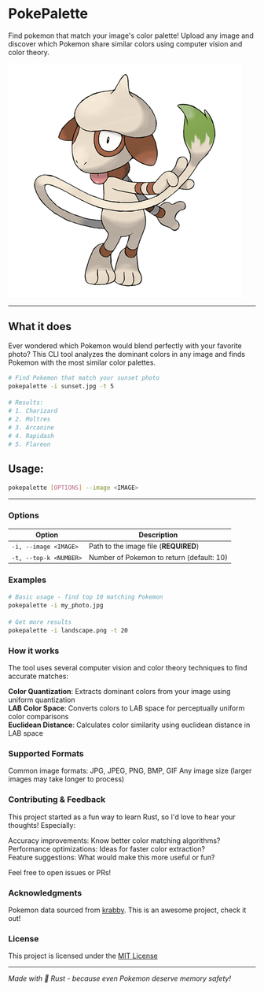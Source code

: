 # PokePalette

Find pokemon that match your image's color palette! Upload any image and discover which Pokemon share similar colors using computer vision and color theory.

![Smeargle](smeargle.png)

---

## What it does

Ever wondered which Pokemon would blend perfectly with your favorite photo? This CLI tool analyzes the dominant colors in any image and finds Pokemon with the most similar color palettes.

```bash
# Find Pokemon that match your sunset photo
pokepalette -i sunset.jpg -t 5

# Results:
# 1. Charizard
# 2. Moltres
# 3. Arcanine
# 4. Rapidash
# 5. Flareon
```

## Usage:

```bash
pokepalette [OPTIONS] --image <IMAGE>
```

---

### Options

| Option                 | Description                               |
| ---------------------- | ----------------------------------------- |
| `-i, --image <IMAGE>`  | Path to the image file (**REQUIRED**)     |
| `-t, --top-k <NUMBER>` | Number of Pokemon to return (default: 10) |

### Examples

```bash
# Basic usage - find top 10 matching Pokemon
pokepalette -i my_photo.jpg

# Get more results
pokepalette -i landscape.png -t 20
```

### How it works

The tool uses several computer vision and color theory techniques to find accurate matches:

**Color Quantization**: Extracts dominant colors from your image using uniform quantization <br>
**LAB Color Space**: Converts colors to LAB space for perceptually uniform color comparisons <br>
**Euclidean Distance**: Calculates color similarity using euclidean distance in LAB space <br>

### Supported Formats

Common image formats: JPG, JPEG, PNG, BMP, GIF
Any image size (larger images may take longer to process)

### Contributing & Feedback

This project started as a fun way to learn Rust, so I'd love to hear your thoughts! Especially:

Accuracy improvements: Know better color matching algorithms? <br>
Performance optimizations: Ideas for faster color extraction? <br>
Feature suggestions: What would make this more useful or fun? <br>

Feel free to open issues or PRs!

### Acknowledgments

Pokemon data sourced from [krabby](https://github.com/yannjor/krabby). This is an awesome project, check it out!

### License

This project is licensed under the [MIT License](../LICENSE)

---

_Made with 🦀 Rust - because even Pokemon deserve memory safety!_
